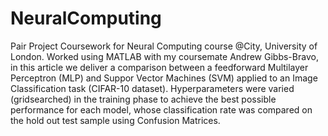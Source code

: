 # NeuralComputing

Pair Project Coursework for Neural Computing course @City, University of London.
Worked using MATLAB with my coursemate Andrew Gibbs-Bravo, in this article we deliver a comparison between a feedforward Multilayer Perceptron (MLP) and Suppor Vector Machines (SVM) applied to an Image Classification task (CIFAR-10 dataset).
Hyperparameters were varied (gridsearched) in the training phase to achieve the best possible performance for each model, whose classification rate was compared on the hold out test sample using Confusion Matrices.

